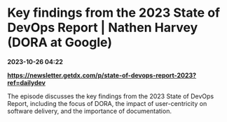 # Key findings from the 2023 State of DevOps Report | Nathen Harvey (DORA at Google)

**2023-10-26 04:22**

**https://newsletter.getdx.com/p/state-of-devops-report-2023?ref=dailydev**

The episode discusses the key findings from the 2023 State of DevOps Report, including the focus of DORA, the impact of user-centricity on software delivery, and the importance of documentation.